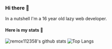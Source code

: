 ### Hi there 👋

In a nutshell I'm a 16 year old lazy web developer.

#### Here is my stats 🎯

![remox112358's github stats](https://github-readme-stats.vercel.app/api?username=remox112358&hide=contribs,prs&show_icons=true&hide_border=true&title_color=000)
![Top Langs](https://github-readme-stats.vercel.app/api/top-langs/?username=remox112358&layout=compact)
